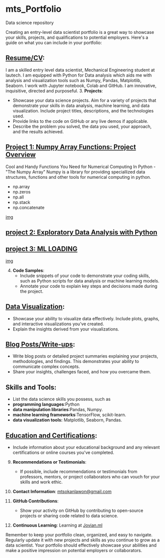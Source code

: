 # mts_Portfolio
Data science repository 

Creating an entry-level data scientist portfolio is a great way to showcase your skills, projects, and qualifications to potential employers. Here's a guide on what you can include in your portfolio:

## [Resume/CV]():
I am a skilled entry level data scientist, Mechanical Engineering student at lautech.
I am equipped with Python for Data analysis which aids me with analysis and visualization tools such as Numpy, Pandas, Matplotlib, Seaborn. 
I work with Jupyter notebook, Colab and GitHub.
I am innovative, inquisitive, directed and purposeful.
3. **Projects**:
   - Showcase your data science projects. Aim for a variety of projects that demonstrate your skills in data analysis, machine learning, and data visualization. Include project titles, descriptions, and the technologies used.
   - Provide links to the code on GitHub or any live demos if applicable.
   - Describe the problem you solved, the data you used, your approach, and the results achieved.

## [Project 1: Numpy Array Functions: Project Overview](https://github.com/mtsokanlawon/mts-data/blob/main/Assignment%202%20(Numpy%20Basics)/Numpy%20Array%20Operations%20-%20Assignment%20.ipynb)
Cool and Handy Functions You Need for Numerical Computing In Python - "The Numpy Array"
Numpy is a library for providing speciallized data structures, functions and other tools for numerical computing in python.
- np.array
- np.zeros
- np.all
- np.stack
- np.concatenate

[img](/Images/download.png)

## [project 2: Exploratory Data Analysis with Python](https://jovian.com/mtsokanlawon/course-project-exploratory-data-analysis)

## [project 3: ML LOADING]()
[img](assets/img/)


4. **Code Samples**:
   - Include snippets of your code to demonstrate your coding skills, such as Python scripts for data analysis or machine learning models.
   - Annotate your code to explain key steps and decisions made during the project.

## [Data Visualization]():
   - Showcase your ability to visualize data effectively. Include plots, graphs, and interactive visualizations you've created.
   - Explain the insights derived from your visualizations.

## [Blog Posts/Write-ups]():
   - Write blog posts or detailed project summaries explaining your projects, methodologies, and findings. This demonstrates your ability to communicate complex concepts.
   - Share your insights, challenges faced, and how you overcame them.

## Skills and Tools:
   - List the data science skills you possess, such as
- **programming languages**:Python
- **data manipulation libraries**:Pandas, Numpy.
- **machine learning frameworks**:TensorFlow, scikit-learn.
- **data visualization tools:** Matplotlib, Seaborn, Pandas.
## [Education and Certifications]():
   - Include information about your educational background and any relevant certifications or online courses you've completed.

9. **Recommendations or Testimonials**:
   - If possible, include recommendations or testimonials from professors, mentors, or project collaborators who can vouch for your skills and work ethic.

10. **Contact Information**: mtsokanlawon@gmail.com

11. **GitHub Contributions**:
    - Show your activity on GitHub by contributing to open-source projects or sharing code related to data science.

12. **Continuous Learning**:
Learning at [Jovian.ml](jovian.ml) 

Remember to keep your portfolio clean, organized, and easy to navigate. Regularly update it with new projects and skills as you continue to grow as a data scientist. Your portfolio should effectively showcase your abilities and make a positive impression on potential employers or collaborators.


